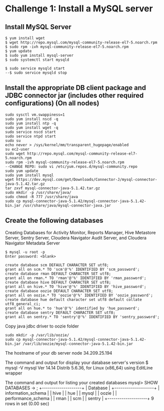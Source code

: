 # Challenge 1: Install a MySQL server

## Install MySQL Server
```
$ yum install wget
$ wget http://repo.mysql.com/mysql-community-release-el7-5.noarch.rpm
$ sudo rpm -ivh mysql-community-release-el7-5.noarch.rpm
$ yum update
$ sudo yum install mysql-server
$ sudo systemctl start mysqld

$ sudo service mysqld start
--$ sudo service mysqld stop
```


## Install the appropriate DB client package and JDBC connector jar (includes other required configurations) (On all nodes) 
```
sudo sysctl vm.swappiness=1
sudo yum install nscd -q
sudo yum install ntp -q
sudo yum install wget -q
sudo service nscd start
sudo service ntpd start
sudo su
echo never > /sys/kernel/mm/transparent_hugepage/enabled
su ec2-user
sudo wget http://repo.mysql.com/mysql-community-release-el7-5.noarch.rpm
sudo rpm -ivh mysql-community-release-el7-5.noarch.rpm
--CHANGE REPO: sudo vi /etc/yum.repos.d/mysql-community.repo
sudo yum update
sudo yum install mysql
wget https://dev.mysql.com/get/Downloads/Connector-J/mysql-connector-java-5.1.42.tar.gz
tar zxvf mysql-connector-java-5.1.42.tar.gz
sudo mkdir -p /usr/share/java/
sudo chmod -R 777 /usr/share/java
sudo cp mysql-connector-java-5.1.42/mysql-connector-java-5.1.42-bin.jar /usr/share/java/mysql-connector-java.jar
```


## Create the following databases
Creating Databases for Activity Monitor, Reports Manager, Hive Metastore Server, Sentry Server, Cloudera Navigator Audit Server, and Cloudera Navigator Metadata Server
```
$ mysql -u root -p
Enter password: <blank>

create database scm DEFAULT CHARACTER SET utf8;
grant all on scm.* TO 'scm'@'%' IDENTIFIED BY 'scm_password';
create database rman DEFAULT CHARACTER SET utf8;
grant all on rman.* TO 'rman'@'%' IDENTIFIED BY 'rman_password';
create database hive DEFAULT CHARACTER SET utf8;
grant all on hive.* TO 'hive'@'%' IDENTIFIED BY 'hive_password';
create database oozie DEFAULT CHARACTER SET utf8;
grant all on oozie.* TO 'oozie'@'%' IDENTIFIED BY 'oozie_password';
create database hue default character set utf8 default collate utf8_general_ci;
grant all on hue.* to 'hue'@'%' identified by 'hue_password';
create database sentry DEFAULT CHARACTER SET utf8;
grant all on sentry.* TO 'sentry'@'%' IDENTIFIED BY 'sentry_password';
```

Copy java jdbc driver to oozie folder
```
sudo mkdir -p /var/lib/oozie/
sudo cp mysql-connector-java-5.1.42/mysql-connector-java-5.1.42-bin.jar /var/lib/oozie/mysql-connector-java-5.1.42-bin.jar
```

The hostname of your db server node
34.209.25.194

The command and output for display your database server's version
$ mysql -V
mysql  Ver 14.14 Distrib 5.6.36, for Linux (x86_64) using  EditLine wrapper

The command and output for listing your created databases
mysql> SHOW DATABASES
    -> ;
+--------------------+
| Database           |
+--------------------+
| information_schema |
| hive               |
| hue                |
| mysql              |
| oozie              |
| performance_schema |
| rman               |
| scm                |
| sentry             |
+--------------------+
9 rows in set (0.00 sec)







